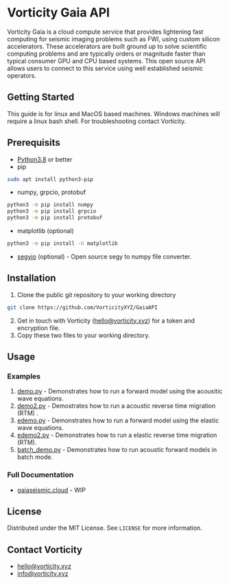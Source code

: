 # Vorticity Gaia API

Vorticity Gaia is a cloud compute service that provides lightening fast computing for seismic imaging problems such as FWI, using custom silicon accelerators. These accelerators are built ground up to solve scientific computing problems and are typically orders or magnitude faster than typical consumer GPU and CPU based systems. This open source API allows users to connect to this service using well established seismic operators.

## Getting Started
This guide is for linux and MacOS based machines. Windows machines will require a linux bash shell. For troubleshooting contact Vorticity.

## Prerequisits
* [Python3.8](https://www.python.org/downloads/) or better
* pip
```bash
sudo apt install python3-pip
```
* numpy, grpcio, protobuf
```bash
python3 -m pip install numpy
python3 -m pip install grpcio
python3 -m pip install protobuf
```
* matplotlib (optional)
```bash
python3 -m pip install -U matplotlib
```
* [segyio](https://github.com/equinor/segyio) (optional) - Open source segy to numpy file converter.


## Installation
1. Clone the public git repository to your working directory
```bash
git clone https://github.com/VorticityXYZ/GaiaAPI
```
2. Get in touch with Vorticity (<hello@vorticity.xyz>) for a token and encryption file.
3. Copy these two files to your working directory.

## Usage
### Examples
1. [demo.py](https://github.com/vorticityxyz/Gaia-api/blob/main/demo.py) - Demonstrates how to run a forward model using the acousitic wave equations.
2. [demo2.py](https://github.com/vorticityxyz/Gaia-api/blob/main/demo2.py) - Demostrates how to run a acoustic reverse time migration (RTM) .
3. [edemo.py](https://github.com/vorticityxyz/Gaia-api/blob/main/edemo.py) - Demonstrates how to run a forward model using the elastic wave equations.
4. [edemo2.py](https://github.com/vorticityxyz/Gaia-api/blob/main/edemo2.py) - Demonstrates how to run a elastic reverse time migration (RTM).
5. [batch_demo.py](https://github.com/vorticityxyz/Gaia-api/blob/main/batch_demo.py) - Demonstrates how to run acoustic forward models in batch mode.

### Full Documentation
* [gaiaseismic.cloud](https://gaiaseismic.cloud/) - WIP

## License

Distributed under the MIT License. See `LICENSE` for more information.

## Contact Vorticity

* <hello@vorticity.xyz>
* <info@vorticity.xyz>


